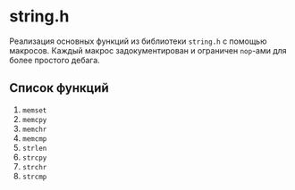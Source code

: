 # string.h

Реализация основных функций из библиотеки `string.h` с помощью макросов. Каждый макрос задокументирован и ограничен `nop`-ами для более простого дебага.

## Список функций

1. `memset`
2. `memcpy`
3. `memchr`
4. `memcmp`
5. `strlen`
6. `strcpy` 
7. `strchr`
8. `strcmp`
